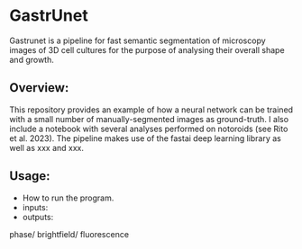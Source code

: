 

# GastrUnet
Gastrunet is a pipeline for fast semantic segmentation of microscopy images of 3D cell cultures for the purpose of analysing their overall shape and growth. 


## Overview:
This repository provides an example of how a neural network can be trained with a small number of manually-segmented images as ground-truth. I also include a notebook with several analyses performed on notoroids (see Rito et al. 2023). The pipeline makes use of the fastai deep learning library as well as xxx and xxx.


## Usage:
* How to run the program.
* inputs:
* outputs: 


phase/ brightfield/ fluorescence 